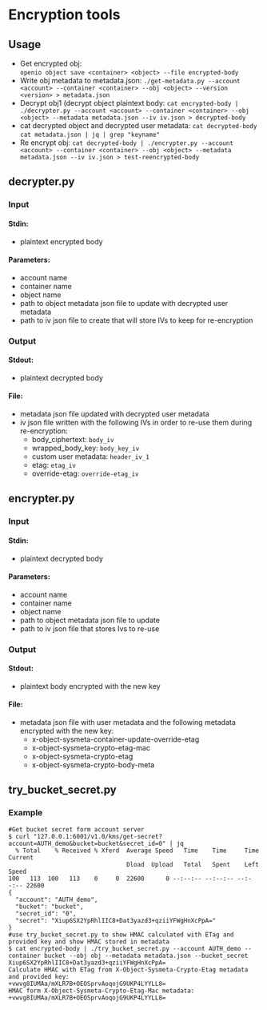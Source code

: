 Encryption tools
================

## Usage
- Get encrypted obj:  
`openio object save <container> <object> --file encrypted-body`
- Write obj metadata to metadata.json:
`./get-metadata.py --account <account> --container <container> --obj <object> --version <version> > metadata.json`
- Decrypt obj1 (decrypt object plaintext body:
`cat encrypted-body | ./decrypter.py --account <account> --container <container> --obj <object> --metadata metadata.json --iv iv.json > decrypted-body`
- cat decrypted object and decrypted user metadata:
`cat decrypted-body`
`cat metadata.json | jq | grep "keyname"`
- Re encrypt obj:
`cat decrypted-body | ./encrypter.py --account <account> --container <container> --obj <object> --metadata metadata.json --iv iv.json > test-reencrypted-body`  

## decrypter.py
### Input
#### Stdin:
- plaintext encrypted body
#### Parameters:
- account name
- container name
- object name
- path to object metadata json file to update with decrypted user metadata
- path to iv json file to create that will store IVs to keep for re-encryption

### Output
#### Stdout:
- plaintext decrypted body
#### File:
- metadata json file updated with decrypted user metadata
- iv json file written with the following IVs in order to re-use them during
  re-encryption:
    - body_ciphertext:      `body_iv`
    - wrapped_body_key:     `body_key_iv`
    - custom user metadata: `header_iv_1`
    - etag:                 `etag_iv`
    - override-etag:        `override-etag_iv`

## encrypter.py
### Input
#### Stdin:
- plaintext decrypted body
#### Parameters:
- account name
- container name
- object name
- path to object metadata json file to update
- path to iv json file that stores Ivs to re-use

### Output
#### Stdout:
- plaintext body encrypted with the new key
#### File:
- metadata json file with user metadata and the following metadata encrypted
  with the new key:
    - x-object-sysmeta-container-update-override-etag
    - x-object-sysmeta-crypto-etag-mac
    - x-object-sysmeta-crypto-etag
    - x-object-sysmeta-crypto-body-meta

## try_bucket_secret.py
### Example
```
#Get bucket secret form account server
$ curl "127.0.0.1:6001/v1.0/kms/get-secret?account=AUTH_demo&bucket=bucket&secret_id=0" | jq
  % Total    % Received % Xferd  Average Speed   Time    Time     Time  Current
                                 Dload  Upload   Total   Spent    Left  Speed
100   113  100   113    0     0  22600      0 --:--:-- --:--:-- --:--:-- 22600
{
  "account": "AUTH_demo",
  "bucket": "bucket",
  "secret_id": "0",
  "secret": "Xiup6SX2YpRhlIIC8+Dat3yazd3+qziiYFWgHnXcPpA="
}
#use try_bucket_secret.py to show HMAC calculated with ETag and provided key and show HMAC stored in metadata
$ cat encrypted-body | ./try_bucket_secret.py --account AUTH_demo --container bucket --obj obj --metadata metadata.json --bucket_secret Xiup6SX2YpRhlIIC8+Dat3yazd3+qziiYFWgHnXcPpA=
Calculate HMAC with ETag from X-Object-Sysmeta-Crypto-Etag metadata and provided key:
+vwvg8IUMAa/mXLR7B+OEOSprvAoqojG9UKP4LYYLL8=
HMAC form X-Object-Sysmeta-Crypto-Etag-Mac metadata:
+vwvg8IUMAa/mXLR7B+OEOSprvAoqojG9UKP4LYYLL8=
```
